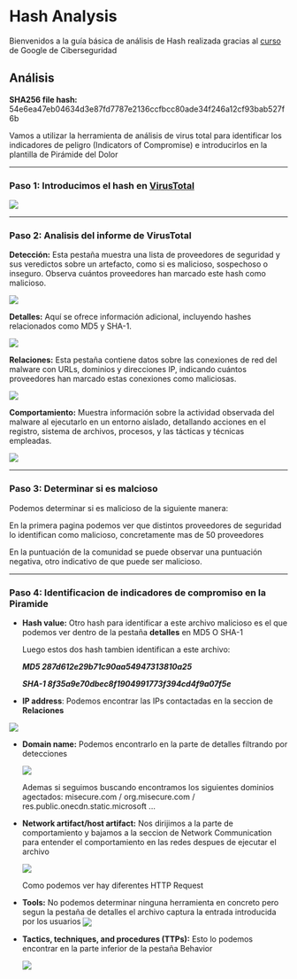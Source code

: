 # Hash Analysis

Bienvenidos a la guía básica de análisis de Hash realizada gracias al [curso](https://www.coursera.org/learn/detection-and-response) de Google de Ciberseguridad 

## Análisis

**SHA256 file hash:** 54e6ea47eb04634d3e87fd7787e2136ccfbcc80ade34f246a12cf93bab527f6b

Vamos a utilizar la herramienta de análisis de virus total para identificar los indicadores de peligro (Indicators of Compromise) e introducirlos en la plantilla de Pirámide del Dolor

------

### Paso 1: Introducimos el hash en [VirusTotal](https://www.virustotal.com/gui/home/upload)



<img align="center" src="/img/1ºimagenn.PNG"  />

------

### Paso 2: Analisis del informe de VirusTotal



**Detección:** Esta pestaña muestra una lista de proveedores de seguridad y sus veredictos sobre un artefacto, como si es malicioso, sospechoso o inseguro. Observa cuántos proveedores han marcado este hash como malicioso.

<img align="center" src="/img/2ºimagenn.PNG"  />

**Detalles:** Aquí se ofrece información adicional, incluyendo hashes relacionados como MD5 y SHA-1.

<img align="center" src="/img/3ºimagenn.PNG"  />

**Relaciones:** Esta pestaña contiene datos sobre las conexiones de red del malware con URLs, dominios y direcciones IP, indicando cuántos proveedores han marcado estas conexiones como maliciosas.

<img align="center" src="/img/4ºimagenn.PNG"  />

**Comportamiento:** Muestra información sobre la actividad observada del malware al ejecutarlo en un entorno aislado, detallando acciones en el registro, sistema de archivos, procesos, y las tácticas y técnicas empleadas.

<img align="center" src="/img/5ºimagenn.PNG"  />

------

### Paso 3: Determinar si es malcioso

Podemos determinar si es malicioso de la siguiente manera:

En la primera pagina podemos ver que distintos proveedores de seguridad lo identifican como malicioso, concretamente mas de 50 proveedores

En la puntuación de la comunidad se puede observar una puntuación negativa, otro indicativo de que puede ser malicioso. 

------

### Paso 4: Identificacion de indicadores de compromiso en la Piramide

- **Hash value:**  Otro hash para identificar a este archivo malicioso es el que podemos ver dentro de la pestaña **detalles** en MD5 O SHA-1

  Luego estos dos hash tambien identifican a este archivo:

  ***MD5 287d612e29b71c90aa54947313810a25***

   ***SHA-1 8f35a9e70dbec8f1904991773f394cd4f9a07f5e***

- **IP address**: Podemos encontrar las IPs contactadas en la seccion de **Relaciones**

<img align="center" src="/img/6ºimagenn.PNG"  />

- **Domain name:** Podemos encontrarlo en la parte de detalles filtrando por detecciones

  <img align="center" src="/img/7ºimagenn.PNG"  />

  Ademas si seguimos buscando encontramos los siguientes dominios agectados: misecure.com / org.misecure.com / res.public.onecdn.static.microsoft ...

  

- **Network artifact/host artifact:** Nos dirijimos a la parte de comportamiento y bajamos a la seccion de Network Communication para entender el comportamiento en las redes despues de ejecutar el archivo

  <img align="center" src="/img/8ºimagenn.PNG"  />

  Como podemos ver hay diferentes HTTP Request

- **Tools:** No podemos determinar ninguna herramienta en concreto pero segun la pestaña de detalles el archivo captura la entrada introducida por los usuarios <img align="center" src="/img/9ºimagenn.PNG"  />

- **Tactics, techniques, and procedures (TTPs):** Esto lo podemos encontrar en la parte inferior de la pestaña Behavior

  <img align="center" src="/img/10ºimagenn.PNG"  />
